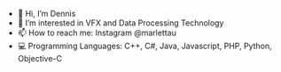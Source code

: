- 👋 Hi, I’m Dennis
- 🧪 I’m interested in VFX and Data Processing Technology
- 📫 How to reach me: Instagram @marlettau
- 💻 Programming Languages: C++, C#, Java, Javascript, PHP, Python, Objective-C
